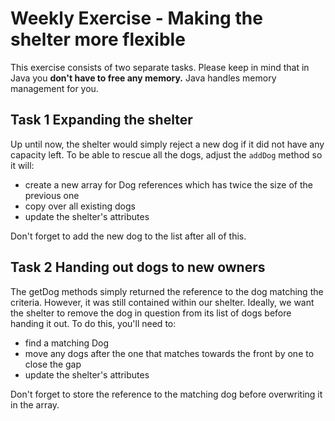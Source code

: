 # Weekly Exercise - Making the shelter more flexible

This exercise consists of two separate tasks. Please keep in mind that in Java you
**don't have to free any memory.** Java handles memory management for you.

## Task 1 Expanding the shelter

Up until now, the shelter would simply reject a new dog if it did not have any capacity left.
To be able to rescue all the dogs, adjust the `addDog` method so it will:
- create a new array for Dog references which has twice the size of the previous one
- copy over all existing dogs
- update the shelter's attributes

Don't forget to add the new dog to the list after all of this.

## Task 2 Handing out dogs to new owners

The getDog methods simply returned the reference to the dog matching the criteria. However, it was still
contained within our shelter. Ideally, we want the shelter to remove the dog in question from its list
of dogs before handing it out. To do this, you'll need to:
- find a matching Dog
- move any dogs after the one that matches towards the front by one to close the gap
- update the shelter's attributes

Don't forget to store the reference to the matching dog before overwriting it in the array.
